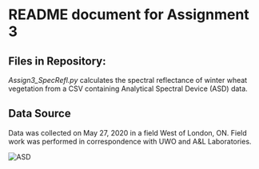# README document for Assignment 3 
## Files in Repository:
*Assign3_SpecRefl.py* calculates the spectral reflectance of winter wheat vegetation from a CSV containing Analytical Spectral Device (ASD) data.

## Data Source
Data was collected on May 27, 2020 in a field West of London, ON. Field work was performed in correspondence with UWO and A&L Laboratories.

![ASD](https://github.com/robinkwik/NDVI/blob/master/ASD.JPG)
